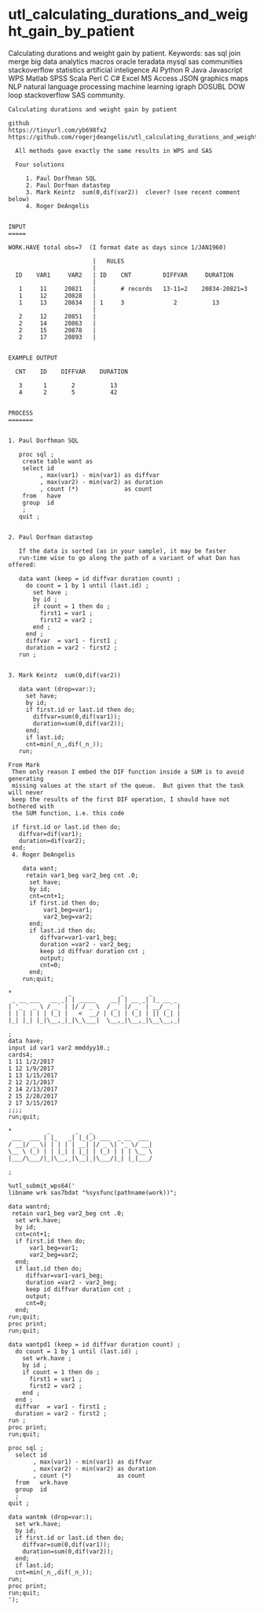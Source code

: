 # utl_calculating_durations_and_weight_gain_by_patient
Calculating durations and weight gain by patient. Keywords: sas sql join merge big data analytics macros oracle teradata mysql sas communities stackoverflow statistics artificial inteligence AI Python R Java Javascript WPS Matlab SPSS Scala Perl C C# Excel MS Access JSON graphics maps NLP natural language processing machine learning igraph DOSUBL DOW loop stackoverflow SAS community.

    Calculating durations and weight gain by patient

    github
    https://tinyurl.com/yb698fx2
    https://github.com/rogerjdeangelis/utl_calculating_durations_and_weight_gain_by_patient

      All methods gave exactly the same results in WPS and SAS

      Four solutions

         1. Paul Dorfhman SQL
         2. Paul Dorfman datastep
         3. Mark Keintz  sum(0,dif(var2))  clever? (see recent comment below)
         4. Roger DeAngelis


    INPUT
    =====

    WORK.HAVE total obs=7  (I format date as days since 1/JAN1960)

                            |   RULES
                            |
      ID    VAR1     VAR2   | ID    CNT         DIFFVAR     DURATION
                            |
       1     11     20821   |       # records   13-11=2    20834-20821=3
       1     12     20828   |
       1     13     20834   | 1     3              2          13
                            |
       2     12     20851   |
       2     14     20863   |
       2     15     20878   |
       2     17     20893   |


    EXAMPLE OUTPUT

      CNT    ID    DIFFVAR    DURATION

       3      1       2          13
       4      2       5          42


    PROCESS
    =======


    1. Paul Dorfhman SQL

       proc sql ;
        create table want as
        select id
             , max(var1) - min(var1) as diffvar
             , max(var2) - min(var2) as duration
             , count (*)             as count
        from   have
        group  id
        ;
       quit ;


    2. Paul Dorfman datastep

       If the data is sorted (as in your sample), it may be faster
       run-time wise to go along the path of a variant of what Dan has offered:

       data want (keep = id diffvar duration count) ;
         do count = 1 by 1 until (last.id) ;
           set have ;
           by id ;
           if count = 1 then do ;
             first1 = var1 ;
             first2 = var2 ;
           end ;
         end ;
         diffvar  = var1 - first1 ;
         duration = var2 - first2 ;
       run ;


    3. Mark Keintz  sum(0,dif(var2))

       data want (drop=var:);
         set have;
         by id;
         if first.id or last.id then do;
           diffvar=sum(0,dif(var1));
           duration=sum(0,dif(var2));
         end;
         if last.id;
         cnt=min(_n_,dif(_n_));
       run;
       
    From Mark
     Then only reason I embed the DIF function inside a SUM is to avoid generating 
     missing values at the start of the queue.  But given that the task will never 
     keep the results of the first DIF operation, I should have not bothered with 
     the SUM function, i.e. this code

     if first.id or last.id then do;
       diffvar=dif(var1);
       duration=dif(var2);
     end;
     4. Roger DeAngelis

        data want;
         retain var1_beg var2_beg cnt .0;
          set have;
          by id;
          cnt=cnt+1;
          if first.id then do;
              var1_beg=var1;
              var2_beg=var2;
          end;
          if last.id then do;
             diffvar=var1-var1_beg;
             duration =var2 - var2_beg;
             keep id diffvar duration cnt ;
             output;
             cnt=0;
          end;
        run;quit;

    *                _              _       _
     _ __ ___   __ _| | _____    __| | __ _| |_ __ _
    | '_ ` _ \ / _` | |/ / _ \  / _` |/ _` | __/ _` |
    | | | | | | (_| |   <  __/ | (_| | (_| | || (_| |
    |_| |_| |_|\__,_|_|\_\___|  \__,_|\__,_|\__\__,_|

    ;
    data have;
    input id var1 var2 mmddyy10.;
    cards4;
    1 11 1/2/2017
    1 12 1/9/2017
    1 13 1/15/2017
    2 12 2/1/2017
    2 14 2/13/2017
    2 15 2/28/2017
    2 17 3/15/2017
    ;;;;
    run;quit;

    *          _       _   _
     ___  ___ | |_   _| |_(_) ___  _ __  ___
    / __|/ _ \| | | | | __| |/ _ \| '_ \/ __|
    \__ \ (_) | | |_| | |_| | (_) | | | \__ \
    |___/\___/|_|\__,_|\__|_|\___/|_| |_|___/

    ;

    %utl_submit_wps64('
    libname wrk sas7bdat "%sysfunc(pathname(work))";

    data wantrd;
     retain var1_beg var2_beg cnt .0;
      set wrk.have;
      by id;
      cnt=cnt+1;
      if first.id then do;
          var1_beg=var1;
          var2_beg=var2;
      end;
      if last.id then do;
         diffvar=var1-var1_beg;
         duration =var2 - var2_beg;
         keep id diffvar duration cnt ;
         output;
         cnt=0;
      end;
    run;quit;
    proc print;
    run;quit;

    data wantpd1 (keep = id diffvar duration count) ;
      do count = 1 by 1 until (last.id) ;
        set wrk.have ;
        by id ;
        if count = 1 then do ;
          first1 = var1 ;
          first2 = var2 ;
        end ;
      end ;
      diffvar  = var1 - first1 ;
      duration = var2 - first2 ;
    run ;
    proc print;
    run;quit;

    proc sql ;
      select id
           , max(var1) - min(var1) as diffvar
           , max(var2) - min(var2) as duration
           , count (*)             as count
      from   wrk.have
      group  id
      ;
    quit ;

    data wantmk (drop=var:);
      set wrk.have;
      by id;
      if first.id or last.id then do;
        diffvar=sum(0,dif(var1));
        duration=sum(0,dif(var2));
      end;
      if last.id;
      cnt=min(_n_,dif(_n_));
    run;
    proc print;
    run;quit;
    ');
